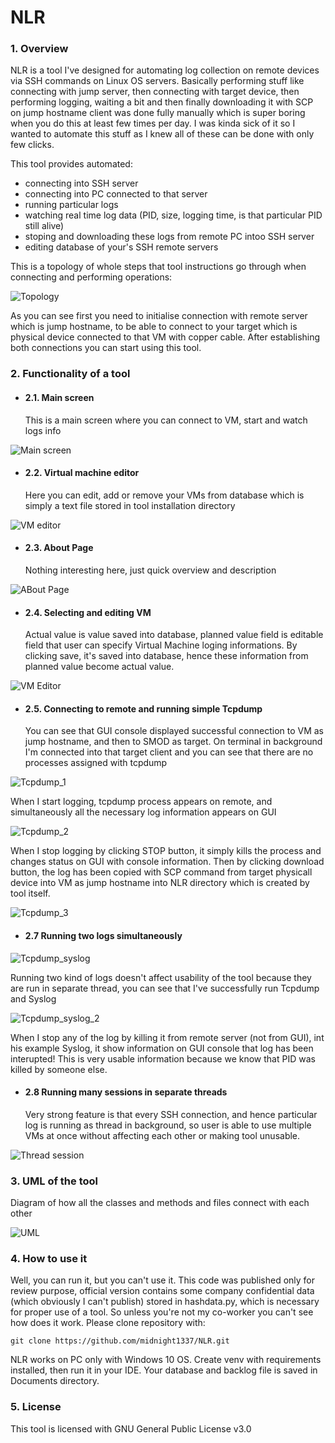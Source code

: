 # NLR

### 1. Overview
NLR is a tool I've designed for automating log collection on remote devices via SSH commands on Linux OS servers.
Basically performing stuff like connecting with jump server, then connecting with target device, 
then performing logging, waiting a bit and then finally downloading it with SCP on jump hostname client was done fully manually which is super boring when
you do this at least few times per day. I was kinda sick of it so I wanted to automate this stuff as I knew all of these can be 
done with only few clicks.

This tool provides automated:
- connecting into SSH server
- connecting into PC connected to that server
- running particular logs
- watching real time log data (PID, size, logging time, is that particular PID still alive)
- stoping and downloading these logs from remote PC intoo SSH server
- editing database of your's SSH remote servers


This is a topology of whole steps that tool instructions go through when connecting and performing operations:

![Topology](/Pictures/topology.png)

As you can see first you need to initialise connection with remote server which is jump hostname, to be able to
connect to your target which is physical device connected to that VM with copper cable. After establishing both connections
you can start using this tool.

### 2. Functionality of a tool
- #### 2.1. Main screen

  This is a main screen where you can connect to VM, start and watch logs info

![Main screen](/Pictures/gui_logs.jpg)

- #### 2.2. Virtual machine editor

  Here you can edit, add or remove your VMs from database which is simply a text file stored in tool installation directory 

![VM editor](/Pictures/gui_editor.jpg)

- #### 2.3. About Page

  Nothing interesting here, just quick overview and description 

![ABout Page](/Pictures/gui_about.jpg)

- #### 2.4. Selecting and editing VM

  Actual value is value saved into database, planned value field is editable field that user can specify Virtual Machine loging informations.
  By clicking save, it's saved into database, hence these information from planned value become actual value.

![VM Editor](/Pictures/gui_edit_vm.jpg)

- #### 2.5. Connecting to remote and running simple Tcpdump

  You can see that GUI console displayed successful connection to VM as jump hostname, and then to SMOD as target.
  On terminal in background I'm connected into that target client and you can see that there are no processes assigned with tcpdump

![Tcpdump_1](/Pictures/tcpdump_1.jpg)

  When I start logging, tcpdump process appears on remote, and simultaneously all the necessary log information appears on GUI

![Tcpdump_2](/Pictures/tcpdump_2.jpg)

  When I stop logging by clicking STOP button, it simply kills the process and changes status on GUI with console information.
  Then by clicking download button, the log has been copied with SCP command from target physicall device into VM as jump hostname into NLR directory which is created by tool itself.

![Tcpdump_3](/Pictures/tcpdump_3.jpg)

- #### 2.7 Running two logs simultaneously

![Tcpdump_syslog](/Pictures/tcpdump_syslog.jpg)

  Running two kind of logs doesn't affect usability of the tool because they are run in separate thread, 
  you can see that I've successfully run Tcpdump and Syslog

![Tcpdump_syslog_2](/Pictures/tcpdump_syslog_2.jpg)

  When I stop any of the log by killing it from remote server (not from GUI), int his example Syslog, it show information on GUI console that log has been interupted!
  This is very usable information because we know that PID was killed by someone else.

- #### 2.8 Running many sessions in separate threads

  Very strong feature is that every SSH connection, and hence particular log is running as thread in background,
  so user is able to use multiple VMs at once without affecting each other or making tool unusable.

![Thread session](/Pictures/gui_thread_new_session.jpg)

### 3. UML of the tool

Diagram of how all the classes and methods and files connect with each other

![UML](/Pictures/UML.png)

### 4. How to use it
Well, you can run it, but you can't use it. This code was published only for review purpose, official version contains some company confidential data (which obviously I can't publish) stored in hashdata.py, which is necessary for proper use of a tool.
So unless you're not my co-worker you can't see how does it work.
Please clone repository with:

```
git clone https://github.com/midnight1337/NLR.git
```

NLR works on PC only with Windows 10 OS. Create venv with requirements installed, then run it in your IDE. Your database and backlog file is saved in Documents directory.

### 5. License
This tool is licensed with GNU General Public License v3.0
